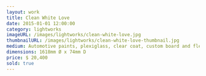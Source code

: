 ```yaml
---
layout: work
title: Clean White Love
date: 2015-01-01 12:00:00
category: lightworks
imageURL: /images/lightworks/clean-white-love.jpg
thumbnailURL: /images/lightworks/clean-white-love-thumbnail.jpg
medium: Automotive paints, plexiglass, clear coat, custom board and flexi ply, LEDs, 24v power supply, electrical cable, 240v plug, micro controller
dimensions: 1618mm Ø x 74mm D
price: $ 20,400
sold: true
---
```

